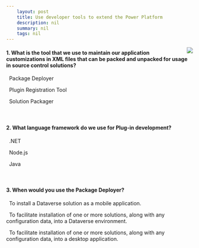 ```yaml
---
    layout: post
    title: Use developer tools to extend the Power Platform  
    description: nil
    summary: nil
    tags: nil
---
```



 <a target="_blank" href="https://docs.microsoft.com/en-us/learn/modules/use-developer-tools-extend/5-check/"><i class="fas fa-external-link-alt"></i> </a>
 <img align="right" src="https://docs.microsoft.com/en-us/learn/achievements/use-developer-tools-extend.svg">
####  1. What is the tool that we use to maintain our application customizations in XML files that can be packed and unpacked for usage in source control solutions?


<i class='far fa-square'></i> &nbsp;&nbsp;Package Deployer

<i class='far fa-square'></i> &nbsp;&nbsp;Plugin Registration Tool

<i class='fas fa-check-square' style='color: Dodgerblue;'></i> &nbsp;&nbsp;Solution Packager
<br />
<br />
<br />

####  2. What language framework do we use for Plug-in development?


<i class='fas fa-check-square' style='color: Dodgerblue;'></i> &nbsp;&nbsp;.NET

<i class='far fa-square'></i> &nbsp;&nbsp;Node.js

<i class='far fa-square'></i> &nbsp;&nbsp;Java
<br />
<br />
<br />

####  3. When would you use the Package Deployer?


<i class='far fa-square'></i> &nbsp;&nbsp;To install a Dataverse solution as a mobile application.

<i class='fas fa-check-square' style='color: Dodgerblue;'></i> &nbsp;&nbsp;To facilitate installation of one or more solutions, along with any configuration data, into a Dataverse environment.

<i class='far fa-square'></i> &nbsp;&nbsp;To facilitate installation of one or more solutions, along with any configuration data, into a desktop application.
<br />
<br />
<br />
